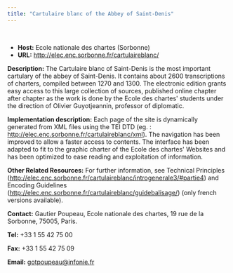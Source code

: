 ```yaml
---
title: "Cartulaire blanc of the Abbey of Saint-Denis"
---
```




 
 


* **Host:** Ecole nationale des chartes (Sorbonne)
* **URL:** <http://elec.enc.sorbonne.fr/cartulaireblanc/>


**Description:** The Cartulaire blanc of Saint-Denis is the most important cartulary of the abbey of
 Saint-Denis. It contains about 2600 transcriptions of charters, compiled between 1270
 and 1300. The electronic edition grants easy access to this large collection of sources,
 published online chapter after chapter as the work is done by the Ecole des chartes'
 students under the direction of Olivier Guyotjeannin, professor of diplomatic.
 
 **Implementation description:** Each page of the site is dynamically generated from XML files using the TEI DTD (eg.
 : <http://elec.enc.sorbonne.fr/cartulaireblanc/xml>). The navigation has been improved to allow a faster access to contents. The interface
 has been adapted to fit to the graphic charter of the Ecole des chartes' Websites
 and has been optimized to ease reading and exploitation of information.
 
 **Other Related Resources:** For further information, see Technical Principles (<http://elec.enc.sorbonne.fr/cartulaireblanc/introgenerale3/#partie4>) and Encoding Guidelines (<http://elec.enc.sorbonne.fr/cartulaireblanc/guidebalisage/>) (only french versions available).
 
 **Contact:** Gautier Poupeau, Ecole nationale des chartes, 19 rue de la Sorbonne, 75005, Paris.
 
 **Tel:** +33 1 55 42 75 00
 
 **Fax:** +33 1 55 42 75 09
 
 **Email:** [gotpoupeau@infonie.fr](mailto:gotpoupeau@infonie.fr)
